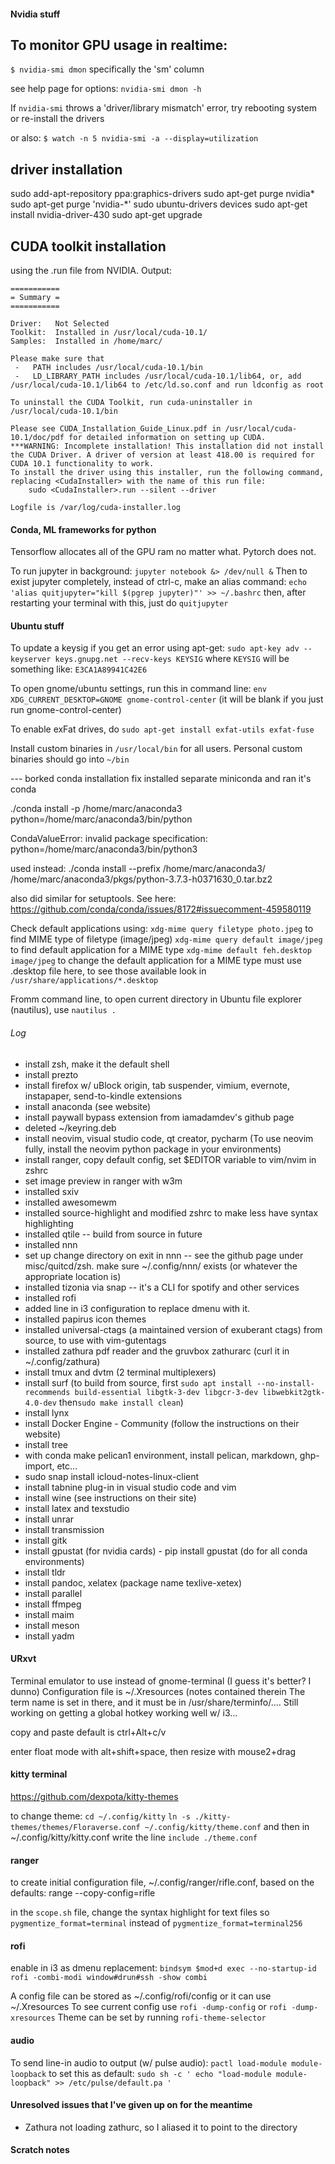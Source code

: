 #### Nvidia stuff

## To monitor GPU usage in realtime:
`$ nvidia-smi dmon`
specifically the 'sm' column

see help page for options: `nvidia-smi dmon -h`

If `nvidia-smi` throws a 'driver/library mismatch' error, try rebooting system
or re-install the drivers

or also:
`$ watch -n 5 nvidia-smi -a --display=utilization`

## driver installation

sudo add-apt-repository ppa:graphics-drivers
sudo apt-get purge nvidia*
sudo apt-get purge 'nvidia-*'
sudo ubuntu-drivers devices
sudo apt-get install nvidia-driver-430
sudo apt-get upgrade

## CUDA toolkit installation

using the .run file from NVIDIA. 
Output:

```
===========
= Summary =
===========

Driver:   Not Selected
Toolkit:  Installed in /usr/local/cuda-10.1/
Samples:  Installed in /home/marc/

Please make sure that
 -   PATH includes /usr/local/cuda-10.1/bin
 -   LD_LIBRARY_PATH includes /usr/local/cuda-10.1/lib64, or, add /usr/local/cuda-10.1/lib64 to /etc/ld.so.conf and run ldconfig as root

To uninstall the CUDA Toolkit, run cuda-uninstaller in /usr/local/cuda-10.1/bin

Please see CUDA_Installation_Guide_Linux.pdf in /usr/local/cuda-10.1/doc/pdf for detailed information on setting up CUDA.
***WARNING: Incomplete installation! This installation did not install the CUDA Driver. A driver of version at least 418.00 is required for CUDA 10.1 functionality to work.
To install the driver using this installer, run the following command, replacing <CudaInstaller> with the name of this run file:
    sudo <CudaInstaller>.run --silent --driver

Logfile is /var/log/cuda-installer.log
```

#### Conda, ML frameworks for python

Tensorflow allocates all of the GPU ram no matter what. Pytorch does not.

To run jupyter in background:
`jupyter notebook &> /dev/null &`
Then to exist jupyter completely, instead of ctrl-c, make an alias command:
`echo 'alias quitjupyter="kill $(pgrep jupyter)"' >> ~/.bashrc`
then, after restarting your terminal with this, just do
`quitjupyter`

#### Ubuntu stuff

To update a keysig if you get an error using apt-get:
`sudo apt-key adv --keyserver keys.gnupg.net --recv-keys KEYSIG`
where `KEYSIG` will be something like: `E3CA1A89941C42E6`

To open gnome/ubuntu settings, run this in command line:
`env XDG_CURRENT_DESKTOP=GNOME gnome-control-center`
(it will be blank if you just run gnome-control-center)

To enable exFat drives, do
`sudo apt-get install exfat-utils exfat-fuse`

Install custom binaries in `/usr/local/bin` for all users. 
Personal custom binaries should go into `~/bin`

--- borked conda installation fix
installed separate miniconda and ran it's conda 

./conda install -p /home/marc/anaconda3 python=/home/marc/anaconda3/bin/python

  CondaValueError: invalid package specification: python=/home/marc/anaconda3/bin/python3

used instead:
./conda install --prefix /home/marc/anaconda3/ /home/marc/anaconda3/pkgs/python-3.7.3-h0371630_0.tar.bz2

also did similar for setuptools. See here: https://github.com/conda/conda/issues/8172#issuecomment-459580119

Check default applications using: 
`xdg-mime query filetype photo.jpeg` to find MIME type of filetype (image/jpeg)
`xdg-mime query default image/jpeg` to find default application for a MIME type
`xdg-mime default feh.desktop image/jpeg` to change the default application for a MIME type
must use .desktop file here, to see those available look in `/usr/share/applications/*.desktop`

Fromm command line, to open current directory in Ubuntu file explorer (nautilus), use `nautilus .`
###### Log

* install zsh, make it the default shell 
* install prezto
* install firefox w/ uBlock origin, tab suspender, vimium, evernote, instapaper, send-to-kindle extensions
* install anaconda (see website)
* install paywall bypass extension from iamadamdev's github page
* deleted ~/keyring.deb
* install neovim, visual studio code, qt creator, pycharm
(To use neovim fully, install the neovim python package in your environments)
* install ranger, copy default config, set \$EDITOR variable to vim/nvim in zshrc
* set image preview in ranger with w3m
* installed sxiv
* installed awesomewm
* installed source-highlight and modified zshrc to make less have syntax highlighting
* installed qtile -- build from source in future
* installed nnn
* set up change directory on exit in nnn -- see the github page under misc/quitcd/zsh. make sure ~/.config/nnn/ exists (or whatever the appropriate location is)
* installed tizonia via snap -- it's a CLI for spotify and other services
* installed rofi
* added line in i3 configuration to replace dmenu with it.
* installed papirus icon themes 
* installed universal-ctags (a maintained version of exuberant ctags) from source, to use with vim-gutentags
* installed zathura pdf reader and the gruvbox zathurarc (curl it in ~/.config/zathura) 
* install tmux and dvtm (2 terminal multiplexers)
* install surf (to build from source, first `sudo apt install --no-install-recommends build-essential libgtk-3-dev libgcr-3-dev libwebkit2gtk-4.0-dev` then`sudo make install clean`)
* install lynx
* install Docker Engine - Community (follow the instructions on their website)
* install tree
* with conda make pelican1 environment, install pelican, markdown, ghp-import, etc... 
* sudo snap install icloud-notes-linux-client
* install tabnine plug-in in visual studio code and vim
* install wine (see instructions on their site)
* install latex and texstudio
* install unrar
* install transmission
* install gitk 
* install gpustat (for nvidia cards) - pip install gpustat (do for all conda environments)
* install tldr
* install pandoc, xelatex (package name texlive-xetex)
* install parallel
* install ffmpeg
* install maim
* install meson
* install yadm

#### URxvt

Terminal emulator to use instead of gnome-terminal (I guess it's better? I dunno)
Configuration file is ~/.Xresources (notes contained therein
The term name is set in there, and it must be in /usr/share/terminfo/....
Still working on getting a global hotkey working well w/ i3...

copy and paste default is ctrl+Alt+c/v 

enter float mode with alt+shift+space, then resize with mouse2+drag

#### kitty terminal 

https://github.com/dexpota/kitty-themes

to change theme:
`cd ~/.config/kitty`
`ln -s ./kitty-themes/themes/Floraverse.conf ~/.config/kitty/theme.conf`
and then in ~/.config/kitty/kitty.conf write the line `include ./theme.conf`

#### ranger

to create initial configuration file, ~/.config/ranger/rifle.conf, based on the defaults:
range --copy-config=rifle

in the `scope.sh` file, change the syntax highlight for text files so 
`pygmentize_format=terminal` instead of `pygmentize_format=terminal256`

#### rofi

enable in i3 as dmenu replacement:
`bindsym $mod+d exec --no-startup-id rofi -combi-modi window#drun#ssh -show combi`

A config file can be stored as ~/.config/rofi/config or it can use ~/.Xresources
To see current config use `rofi -dump-config` or `rofi -dump-xresources`
Theme can be set by running `rofi-theme-selector`

#### audio 

To send line-in audio to output (w/ pulse audio):
`pactl load-module module-loopback`
to set this as default:
`sudo sh -c ' echo "load-module module-loopback" >> /etc/pulse/default.pa '`

#### Unresolved issues that I've given up on for the meantime
* Zathura not loading zathurc, so I aliased it to point to the directory 


#### Scratch notes



